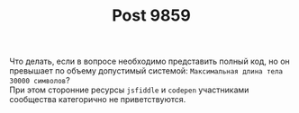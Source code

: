 ﻿---
title: "Post 9859"
se.owner.user_id: 31280
se.owner.display_name: "Sevastopol&#39;"
se.owner.link: "https://ru.meta.stackoverflow.com/users/31280/sevastopol"
se.link: "https://ru.meta.stackoverflow.com/q/9859"
se.post_id: 9859
se.post_type: question
se.score: 1
---
<p>Что делать, если в вопросе необходимо представить полный код, но он превышает по объему допустимый системой: <code>Максимальная длина тела 30000 символов</code>?<br>При этом сторонние ресурсы <code>jsfiddle</code> и <code>codepen</code> участниками сообщества категорично не приветствуются.</p>
